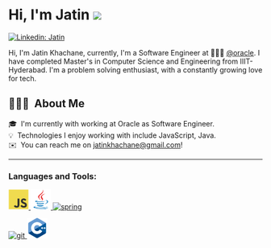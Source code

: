 
# Hi, I'm Jatin  <img src="https://raw.githubusercontent.com/MartinHeinz/MartinHeinz/master/wave.gif" width="30px">

[![Linkedin: Jatin](https://img.shields.io/badge/-Jatin-blue?style=flat-square&logo=Linkedin&logoColor=white&link=https://www.linkedin.com/in/jatinkhachane/)](https://www.linkedin.com/in/jatin-khachane/)

Hi, I'm Jatin Khachane, currently, I'm a Software Engineer at 🙍🏽‍♂️ [@oracle](https://www.oracle.com/). I have completed Master's in Computer Science and Engineering from IIIT-Hyderabad. I'm a  problem solving enthusiast, with a constantly growing love for tech.

## 👨🏻‍💻 &nbsp;About Me

<img align="right" height="0" width="300" alt="GIF" src="https://miro.medium.com/max/1360/1*IRGHmiGsa16stedQvIaZfw.gif" />

🎓 &nbsp;I'm currently with working at Oracle as Software Engineer.\
💡 &nbsp;Technologies I enjoy working with include JavaScript, Java.\
✉️ &nbsp;You can reach me on jatinkhachane@gmail.com!
  
---
<h3 align="left">Languages and Tools:</h3>
<p align="left"> 
<a href="https://developer.mozilla.org/en-US/docs/Web/JavaScript" target="_blank" rel="noreferrer"> <img src="https://raw.githubusercontent.com/devicons/devicon/master/icons/javascript/javascript-original.svg" alt="javascript" width="40" height="40"/> </a> 
<a href="https://www.java.com" target="_blank" rel="noreferrer"> <img src="https://raw.githubusercontent.com/devicons/devicon/master/icons/java/java-original.svg" alt="java" width="40" height="40"/> </a> 
<a href="https://spring.io/" target="_blank" rel="noreferrer"> <img src="https://www.vectorlogo.zone/logos/springio/springio-icon.svg" alt="spring" width="40" height="40"/> </a> </p>
<a href="https://git-scm.com/" target="_blank" rel="noreferrer"> <img src="https://www.vectorlogo.zone/logos/git-scm/git-scm-icon.svg" alt="git" width="40" height="40"/> </a>   
<a href="https://www.w3schools.com/cpp/" target="_blank" rel="noreferrer"> <img src="https://raw.githubusercontent.com/devicons/devicon/master/icons/cplusplus/cplusplus-original.svg" alt="cplusplus" width="40" height="40"/> </a> 

   


<!---
jatinKhachane/jatinKhachane is a ✨ special ✨ repository because its `README.md` (this file) appears on your GitHub profile.
You can click the Preview link to take a look at your changes.
--->
